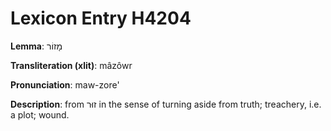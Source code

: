 # Lexicon Entry H4204

**Lemma**: מָזוֹר

**Transliteration (xlit)**: mâzôwr

**Pronunciation**: maw-zore'

**Description**:
from זוּר in the sense of turning aside from truth; treachery, i.e. a plot; wound.
